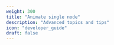 ```yaml
---
weight: 300
title: "Animate single node"
description: "Advanced topics and tips"
icon: "developer_guide"
draft: false
---
```


